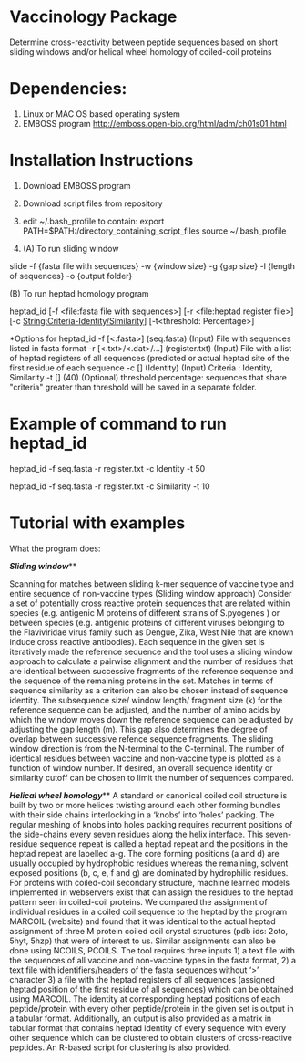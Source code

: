 # Vaccinology Package
Determine cross-reactivity between peptide sequences based on short sliding windows and/or helical wheel homology of coiled-coil proteins

# Dependencies:
1. Linux or MAC OS based operating system
2. EMBOSS program http://emboss.open-bio.org/html/adm/ch01s01.html

# Installation Instructions

1. Download EMBOSS program 
2. Download script files from repository
3. edit ~/.bash_profile
to contain:
export PATH=$PATH:/directory_containing_script_files
source ~/.bash_profile

4. (A) To run sliding window

slide -f {fasta file with sequences} -w {window size} -g {gap size} -l {length of sequences} -o {output folder}

(B) To run heptad homology program

heptad_id [-f <file:fasta file with sequences>] [-r <file:heptad register file>] [-c <String:Criteria-Identity/Similarity>] [-t<threshold: Percentage>] 

*Options for heptad_id
-f [<.fasta>] (seq.fasta) (Input)
File with sequences listed in fasta format
-r [<.txt>/<.dat>/...] (register.txt) (Input)
File with a list of heptad registers of all sequences (predicted or actual heptad site of the first residue of each sequence
-c [<enum>] (Identity) (Input)
Criteria : Identity, Similarity
-t [<Percentage>] (40) (Optional)
threshold percentage:  sequences that share "criteria" greater than threshold will be saved in a separate folder.



# Example of command to run heptad_id
heptad_id -f seq.fasta -r register.txt -c Identity -t 50

heptad_id -f seq.fasta -r register.txt -c Similarity -t 10


# Tutorial with examples

  

What the program does:

*****Sliding window*******

Scanning for matches between sliding k-mer sequence of vaccine type and entire sequence of non-vaccine types (Sliding window approach)
Consider a set of potentially cross reactive protein sequences that are related within species (e.g. antigenic M proteins of different strains of S.pyogenes ) or between species (e.g. antigenic proteins of different viruses belonging to the Flaviviridae virus family such as Dengue, Zika, West Nile that are known induce cross reactive antibodies). Each sequence in the given set is iteratively made the reference sequence and the tool uses a sliding window approach to calculate a pairwise alignment and the number of residues that are identical between successive fragments of the reference sequence and the sequence of the remaining proteins in the set. Matches in terms of sequence similarity as a criterion can also be chosen instead of sequence identity. The subsequence size/ window length/ fragment size (k) for the reference sequence can be adjusted, and the number of amino acids by which the window moves down the reference sequence can be adjusted by adjusting the gap length (m). This gap also determines the degree of overlap between successive refence sequence fragments. The sliding window direction is from the N-terminal to the C-terminal. The number of identical residues between vaccine and non-vaccine type is plotted as a function of window number. If desired, an overall sequence identity or similarity cutoff can be chosen to limit the number of sequences compared. 

*********Helical wheel homology***********
A standard or canonical coiled coil structure is built by two or more helices twisting around each other forming bundles with their side chains interlocking in a ‘knobs’ into ‘holes’ packing. The regular meshing of knobs into holes packing requires recurrent positions of the side-chains every seven residues along the helix interface. This seven-residue sequence repeat is called a heptad repeat and the positions in the heptad repeat are labelled a-g. The core forming positions (a and d) are usually occupied by hydrophobic residues whereas the remaining, solvent exposed positions (b, c, e, f and g) are dominated by hydrophilic residues. For proteins with coiled-coil secondary structure, machine learned models implemented in webservers exist that can assign the residues to the heptad pattern seen in coiled-coil proteins. We compared the assignment of individual residues in a coiled coil sequence to the heptad by the program MARCOIL (website) and found that it was identical to the actual heptad assignment of three M protein coiled coil crystal structures (pdb ids: 2oto, 5hyt, 5hzp) that were of interest to us. Similar assignments can also be done using NCOILS, PCOILS. 
The tool requires three inputs 1) a text file with the sequences of all vaccine and non-vaccine types in the fasta format, 2) a text file with identifiers/headers of the fasta sequences without ‘>’ character 3) a file with the heptad registers of all sequences (assigned heptad position of the first residue of all sequences) which can be obtained using MARCOIL. The identity at corresponding heptad positions of each peptide/protein with every other peptide/protein in the given set is output in a tabular format. Additionally, an output is also provided as a matrix in tabular format that contains heptad identity of every sequence with every other sequence which can be clustered to obtain clusters of cross-reactive peptides. An R-based script for clustering is also provided. 

